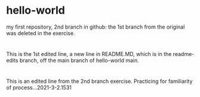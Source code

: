 # hello-world
my first repository, 2nd branch in github: the 1st branch from the original was deleted in the exercise.
#
This is the 1st edited line, a new line in README.MD, which is in the readme-edits branch, off the main branch of hello-world main.
#
#
This is an edited line from the 2nd branch exercise.
Practicing for familiarity of process...2021-3-2.1531
